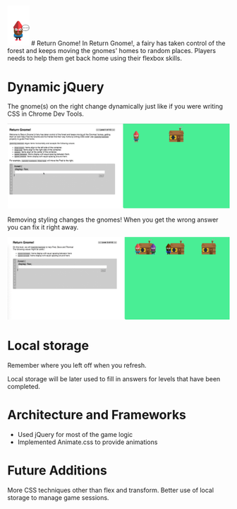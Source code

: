 <img src="./imgs/gnome-title.png" alt="Drawing" style="width: 50px;"/>
# Return Gnome!
In Return Gnome!, a fairy has taken control of the forest and keeps moving the gnomes' homes to random places. Players needs to help them get back home using their flexbox skills.

# Dynamic jQuery

The gnome(s) on the right change dynamically just like if you were writing CSS in Chrome Dev Tools.

<img src="./imgs/complete-level.gif" style="width: 700px;"/>

Removing styling changes the gnomes! When you get the wrong answer you can fix it right away.

<img src="./imgs/change-error.gif" style="width: 700px;"/>


# Local storage

Remember where you left off when you refresh.

Local storage will be later used to fill in  answers for levels that have been completed.

# Architecture and Frameworks

* Used jQuery for most of the game logic
* Implemented Animate.css to provide animations

# Future Additions

More CSS techniques other than flex and transform.
Better use of local storage to manage game sessions.
